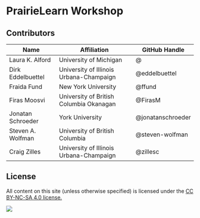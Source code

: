 # PrairieLearn Workshop

## Contributors

| Name              | Affiliation                             | GitHub Handle     |
|-------------------|-----------------------------------------|-------------------|
| Laura K. Alford   | University of Michigan                  | @                 |
| Dirk Eddelbuettel | University of Illinois Urbana-Champaign | @eddelbuettel     |
| Fraida Fund       | New York University                     | @ffund           |
| Firas Moosvi      | University of British Columbia Okanagan | @FirasM           |
| Jonatan Schroeder | York University                         | @jonatanschroeder |
| Steven A. Wolfman | University of British Columbia          | @steven-wolfman   |
| Craig Zilles      | University of Illinois Urbana-Champaign | @zillesc          |


## License

All content on this site (unless otherwise specified) is licensed under the <a href="https://creativecommons.org/licenses/by-nc-sa/4.0/">CC BY-NC-SA 4.0 license.</a>

<a href="https://creativecommons.org/licenses/by-nc-sa/4.0/"><img src="https://licensebuttons.net/l/by-nc-sa/3.0/88x31.png"></a>
